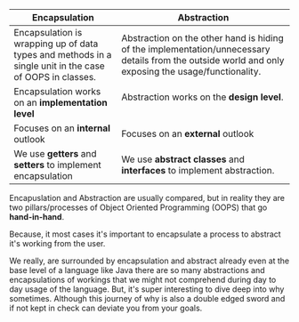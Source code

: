 
|Encapsulation | Abstraction |
|--|--|
| Encapsulation is wrapping up of data types and methods in a single unit in the case of OOPS in classes.  | Abstraction on the other hand is hiding of the implementation/unnecessary details from the outside world and only exposing the usage/functionality.|
|Encapsulation works on an **implementation level**| Abstraction works on the **design level**.<br/><br/> |
|Focuses on an **internal** outlook|Focuses on an **external** outlook|
|We use **getters** and **setters** to implement encapsulation|We use **abstract classes** and **interfaces** to implement abstraction.|

Encapuslation and Abstraction are usually compared, but in reality they are two pillars/processes of Object Oriented Programming (OOPS) that go **hand-in-hand**.

Because, it most cases it's important to encapsulate a process to abstract it's working from the user.

We really, are surrounded by encapsulation and abstract already even at the base level of a language like Java there  are so many abstractions and encapsulations of workings that we might not comprehend during day to day usage of the language. But, it's super interesting to dive deep into why sometimes. Although this journey of why is also a double edged sword and if not kept in check can deviate you from your goals.